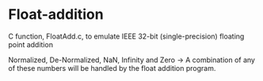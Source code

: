 # Float-addition
C function, FloatAdd.c, to emulate IEEE 32-bit (single-precision) floating point addition

Normalized, De-Normalized, NaN, Infinity and Zero  -> A combination of any of these numbers will be handled by the float addition program.
